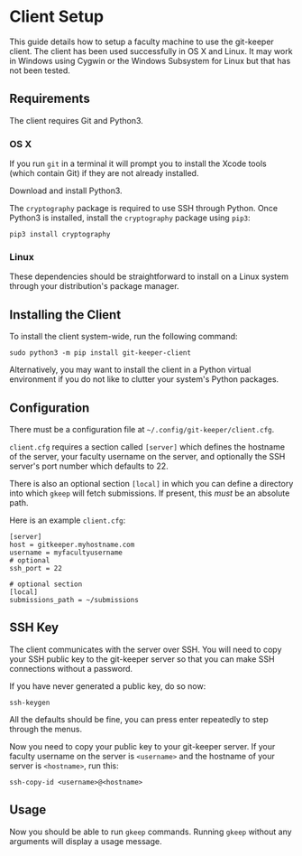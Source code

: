 # Client Setup

This guide details how to setup a faculty machine to use the git-keeper
client. The client has been used successfully in OS X and Linux. It may work
in Windows using Cygwin or the Windows Subsystem for Linux but that has not been tested.

## Requirements

The client requires Git and Python3.

### OS X

If you run `git` in a terminal it will prompt you to install the Xcode tools
(which contain Git) if they are not already installed.

Download and install Python3.

The `cryptography` package is required to use SSH through Python. Once Python3
is installed, install the `cryptography` package using `pip3`:

```
pip3 install cryptography
```

### Linux

These dependencies should be straightforward to install on a Linux system
through your distribution's package manager.

## Installing the Client

To install the client system-wide, run the following command:

```
sudo python3 -m pip install git-keeper-client
```

Alternatively, you may want to install the client in a Python virtual environment if you do not like to clutter your system's Python packages.

## Configuration

There must be a configuration file at `~/.config/git-keeper/client.cfg`.

`client.cfg` requires a section called `[server]` which defines the hostname of
the server, your faculty username on the server, and optionally the SSH
server's port number which defaults to 22.

There is also an optional section `[local]` in which you can define a directory
into which `gkeep` will fetch submissions.  If present, this *must* be an absolute path.

Here is an example `client.cfg`:

```
[server]
host = gitkeeper.myhostname.com
username = myfacultyusername
# optional
ssh_port = 22

# optional section
[local]
submissions_path = ~/submissions
```

## SSH Key

The client communicates with the server over SSH. You will need to copy your
SSH public key to the git-keeper server so that you can make SSH connections
without a password.

If you have never generated a public key, do so now:

```
ssh-keygen
```

All the defaults should be fine, you can press enter repeatedly to step through
the menus.

Now you need to copy your public key to your git-keeper server. If your faculty
username on the server is `<username>` and the hostname of your server is
`<hostname>`, run this:

```
ssh-copy-id <username>@<hostname>
```

## Usage

Now you should be able to run `gkeep` commands. Running `gkeep` without any
arguments will display a usage message.
